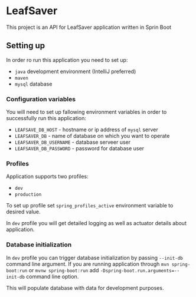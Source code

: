 # LeafSaver

This project is an API for LeafSaver application written in Sprin Boot

## Setting up

In order ro run this application you need to set up:
- `java` development environment (IntelliJ preferred)
- `maven`
- `mysql` database

### Configuration variables

You will need to set up fallowing environment variables in order to successfully run this application:
- `LEAFSAVE_DB_HOST` - hostname or ip address of `mysql` server
- `LEAFSAVER_DB` - name of database on which you want to operate
- `LEAFSAVER_DB_USERNAME` - database serveer user
- `LEAFSAVER_DB_PASSWORD` - password for  database user

### Profiles

Application supports two profiles:
- `dev`
- `production`

To set up profile set `spring_profiles_active` environment variable to desired value.

In `dev` profile you will get detailed logging as well as actuator details about application.

### Database initialization

In `dev` profile you can trigger database initialization by passing `--init-db` command line argument. If you are running application through `mvn spring-boot:run` or `mvnw spring-boot:run` add `-Dspring-boot.run.arguments=--init-db` command line option.

This will populate database with data for development purposes.
